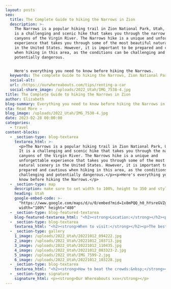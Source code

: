 ```yaml
---
layout: posts
seo:
  title: The Complete Guide to hiking the Narrows in Zion
  description: >-
    The Narrows is a popular hiking trail in Zion National Park, Utah, USA. It
    is a challenging and scenic hike that takes you through the narrow slot
    canyons of the Virgin River. The Narrows hike is a unique and unforgettable
    experience that takes you through some of the most beautiful natural scenery
    in the United States. However, it is important to be prepared and cautious
    when hiking in this area, as the conditions can be challenging and
    potentially dangerous.


    Here's everything you need to know before hiking the Narrows.
  keywords: The complete Guide to hiking the Narrows, Zion National Park, Utah, USA
  social-alt:
  url: /https://ourwhereabouts.com/tips/renting-a-car
  social-share_image: /uploads/2022_Utah/IMG_7538-4.jpg
title: The Complete Guide to hiking the Narrows in Zion
author: Elizabeth
blog-summary: Everything you need to know before hiking the Narrows in Zion National Park
cta: Read More →
blog_image: /uploads/2022_Utah/IMG_7538-4.jpg
date: 2023-02-28 00:00:00
categories:
  - travel
content-blocks:
  - _section-type: blog-textarea
    textarea_html: >-
      <p>The Narrows is a popular hiking trail in Zion National Park, Utah, USA.
      It is a challenging and scenic hike that takes you through the narrow slot
      canyons of the Virgin River. The Narrows hike is a unique and
      unforgettable experience that takes you through some of the most beautiful
      natural scenery in the United States. However, it is important to be
      prepared and cautious when hiking in this area, as the conditions can be
      challenging and potentially dangerous.</p><p>Here's everything you need to
      know before hiking the Narrows.</p>
  - _section-type: map
    description: make sure to set width to 100%, height to 350 and style to border 2
    heading: Utah
    google-embed-code: >-
      "https://www.google.com/maps/d/u/0/embed?mid=1x8mPQQ_h0_hYsreGVZgWzF8DQtVZqyU&ehbc=2E312F"
      width="100%" height="480"
  - _section-type: blog-featured-textarea
    blog-featured-textarea_html: "<h2><strong>Location:</strong></h2><p>The Narrows is a hike located in Zion National Park, Utah</p><p><strong>• Moab, Utah: </strong>300 miles.<br /><strong>• </strong><strong>Page, Arizona: </strong>118 miles.<br /><strong>•Las Vegas, Nevada: </strong>170 miles.<br /><strong>•</strong><strong>Salt Lake City, Utah: </strong>300 miles.</p><p>\_</p><h2><strong>Entrance Fee:</strong></h2><p><strong>•Private Vehicle: </strong>$35. Valid for 7 days.</p><p><strong>•</strong>We suggest getting a USA National Parks Pass for just $80 and saving money if you’re planning on visiting multiple National Parks in a year.</p><p>\_</p><h2><strong>Opening Hours:</strong></h2><p>The park is open every day of the year.</p><p>Zion Canyon Visitor Center 8 am to 5 pm</p><p>\_</p><h2><strong>Where to stay:</strong></h2><p>Springdale.</p><p><strong>Cable Mountain Lodge:</strong>&nbsp;We got a suite with a full kitchen, and a large living room with 2 couches, the bathroom was nice and clean and had everything we needed, the bed was so comfortable it was hard to leave in the morning and my favorite part of the lodge was our balcony with the beautiful view.</p><p><strong>•Price:</strong> $640 per night.</p>"
  - _section-type: blog-textarea
    textarea_html: "<h2><strong>When to visit:</strong></h2><p>The best time to hike The Narrows is from late May to October, but watch out for summer thunderstorms that can cause deathly flash floods.</p><p>\_</p><h2><strong>How long to stay:</strong></h2><p>The Narrows is 18 miles long but the beauty of the hike is that you can go as far as you like and turn back when you're ready. It is best to go in at least 3 miles up to Wall Street.</p><p>\_</p><h2><strong>Shuttles:</strong></h2><p>The shuttles run regularly from March through November, on weekends in February, and the last week in December. Zion Canyon Scenic Drive (the road that starts north of Canyon Junction) is closed to private vehicles when park shuttles are operating. Shuttles can arrive at the stops every seven minutes during the busiest days.</p><p>The first shuttle from the Visitors Center starts at 6:00 am, they are free, and you'll take it to the last stop called \"Temple of Sinawava (the ride will take about 40 mins).</p><p>•Parking at the Visitor Center is limited and if you arrive after 9:00 am you'll probably have to park in Springdale and walk or take a shuttle to the Visitor Center.</p>"
  - _section-type: gallery
    1_image: /uploads/2022_Utah/20221012_094222.jpg
    2_image: /uploads/2022_Utah/20221012_103713.jpg
    3_image: /uploads/2022_Utah/20221012_110435.jpg
    4_image: /uploads/2022_Utah/20221012_083323-2.jpg
    5_image: /uploads/2022_Utah/IMG_7599-2.jpg
    6_image: /uploads/2022_Utah/20221012_103228.jpg
  - _section-type: blog-textarea
    textarea_html: "<h2><strong>How to beat the crowds:&nbsp;</strong></h2><p>•The further you hike in, the fewer people there will be. We went in 3 miles and there weren't that many people.</p><p>•Start EARLY! The best time to start is around 8-11 am. We headed back at around 12 pm and we saw the amounts of people just arriving and it was crazy!</p><p>\_</p><h2><strong>Safety:</strong></h2><p>• There are cyanobacteria and cyanotoxins in the Virgin River &amp; Zion streams. The park monitors monthly for the presence of harmful cyanobacteria and advises you to wash off immediately, not to drink water, or touch your mouth or face after touching the water in the streams.</p><p>• Make sure there are no flash flood warnings, it can be very dangerous.</p><p>\_</p><h2><strong>How to prepare for the hike:</strong></h2><p><strong>• Dress like you will get wet: </strong>because you will! We brought our own water shoes, but you can definitely wear an old pair of sneakers or rent some shoes nearby outside the park.</p><p>• Rent Equipment: &nbsp;</p>"
  - _section-type: signature
    signature_html: <p><strong>Our Whereabouts xxx</strong></p>
---
```

